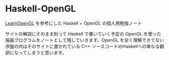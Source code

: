 # Haskell-OpenGL

[LearnOpenGL](https://learnopengl.com) を参考にした Haskell + OpenGL の個人用勉強ノート

サイトの解説にそのまま則って Haskell で書いていく予定の OpenGL を使った描画プログラムをノートとして残していきます。OpenGL を全く理解できてない序盤の内はそのサイトに書かれている C++ ソースコードのHaskellへの単なる翻訳になってしまうと思います。
